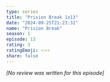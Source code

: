 ```yaml
---
type: series
title: "Prision Break 1x13"
date: "2024-09-25T21:23:32"
name: "Prision Break"
season: 1
episode: 13
rating: 3
ratingEmoji: ⭐️⭐️⭐️
share: false
---
```


_[No review was written for this episode]_

